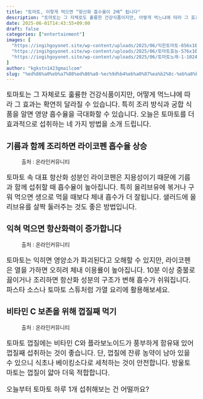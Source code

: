 ```yaml
---
title: "토마토, 이렇게 먹으면 “항산화 흡수율이 2배” 됩니다"
description: "토마토는 그 자체로도 훌륭한 건강식품이지만, 어떻게 먹느냐에 따라 그 효과는 확연히 달라질 수 있습니다. 특히 조리 방식과 궁합 식품을 알면 영양 흡수율을 극대화할 수 있습니다. 오늘은 토마토를 더 효과적으로 섭취하는 네 가지 방법을 소개 드립니다."
date: 2025-06-01T14:43:55+09:00
draft: false
categories: ["entertainment"]
images: [
  "https://ingihgoyonet.site/wp-content/uploads/2025/06/익힌토마토-856x1024.jpg"
  "https://ingihgoyonet.site/wp-content/uploads/2025/06/토마토효능-576x1024.jpg"
  "https://ingihgoyonet.site/wp-content/uploads/2025/06/토마토노래-1-1024x683.jpg"
]
author: "kgkstn1423gmailcom"
slug: "%ed%86%a0%eb%a7%88%ed%86%a0-%ec%9d%b4%eb%a0%87%ea%b2%8c-%eb%a8%b9%ec%9c%bc%eb%a9%b4-%ed%95%ad%ec%82%b0%ed%99%94-%ed%9d%a1%ec%88%98%ec%9c%a8%ec%9d%b4-2%eb%b0%b0-%eb%90%a9%eb%8b%88"
---
```


<p style="font-size:18px">토마토는 그 자체로도 훌륭한 건강식품이지만, 어떻게 먹느냐에 따라 그 효과는 확연히 달라질 수 있습니다. 특히 조리 방식과 궁합 식품을 알면 영양 흡수율을 극대화할 수 있습니다. 오늘은 토마토를 더 효과적으로 섭취하는 네 가지 방법을 소개 드립니다.</p> <h2 >기름과 함께 조리하면 라이코펜 흡수율 상승</h2> <figure ><img src="https://ingihgoyonet.site/wp-content/uploads/2025/06/익힌토마토-856x1024.jpg" alt="" style="aspect-ratio:16/9;object-fit:cover"/><figcaption >출처 : 온라인커뮤니티</figcaption></figure> <p style="font-size:18px">토마토 속 대표 항산화 성분인 라이코펜은 지용성이기 때문에 기름과 함께 섭취할 때 흡수율이 높아집니다. 특히 올리브유에 볶거나 구워 먹으면 생으로 먹을 때보다 체내 흡수가 더 잘됩니다. 샐러드에 올리브유를 살짝 둘러주는 것도 좋은 방법입니다.</p> <h2 >익혀 먹으면 항산화력이 증가합니다</h2> <figure ><img src="https://ingihgoyonet.site/wp-content/uploads/2025/06/토마토효능-576x1024.jpg" alt="" style="aspect-ratio:16/9;object-fit:cover"/><figcaption >출처 : 온라인커뮤니티</figcaption></figure> <p style="font-size:18px">토마토는 익히면 영양소가 파괴된다고 오해할 수 있지만, 라이코펜은 열을 가하면 오히려 체내 이용률이 높아집니다. 10분 이상 중불로 끓이거나 조리하면 항산화 성분의 구조가 변해 흡수가 쉬워집니다. 파스타 소스나 토마토 스튜처럼 가열 요리에 활용해보세요.</p> <h2 >비타민 C 보존을 위해 껍질째 먹기</h2> <figure ><img src="https://ingihgoyonet.site/wp-content/uploads/2025/06/토마토노래-1-1024x683.jpg" alt="" style="aspect-ratio:16/9;object-fit:cover"/><figcaption >출처 : 온라인커뮤니티</figcaption></figure> <p style="font-size:18px">토마토 껍질에는 비타민 C와 플라보노이드가 풍부하게 함유돼 있어 껍질째 섭취하는 것이 좋습니다. 단, 껍질에 잔류 농약이 남아 있을 수 있으니 식초나 베이킹소다로 세척하는 것이 안전합니다. 방울토마토는 껍질이 얇아 더욱 적합합니다.</p> <p style="font-size:18px">오늘부터 토마토 하루 1개 섭취해보는 건 어떨까요?</p>